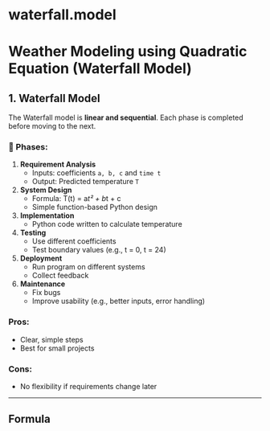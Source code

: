 # waterfall.model
# Weather Modeling using Quadratic Equation  (Waterfall Model)

## 1. Waterfall Model
The Waterfall model is **linear and sequential**. Each phase is completed before moving to the next.

### 🔄 Phases:
1. **Requirement Analysis**
   - Inputs: coefficients `a, b, c` and `time t`
   - Output: Predicted temperature `T`
2. **System Design**
   - Formula: T(t) = a*t² + b*t + c
   - Simple function-based Python design
3. **Implementation**
   - Python code written to calculate temperature
4. **Testing**
   - Use different coefficients
   - Test boundary values (e.g., t = 0, t = 24)
5. **Deployment**
   - Run program on different systems
   - Collect feedback
6. **Maintenance**
   - Fix bugs
   - Improve usability (e.g., better inputs, error handling)

###  Pros:
- Clear, simple steps  
- Best for small projects  

### Cons:
- No flexibility if requirements change later  

---

##  Formula
